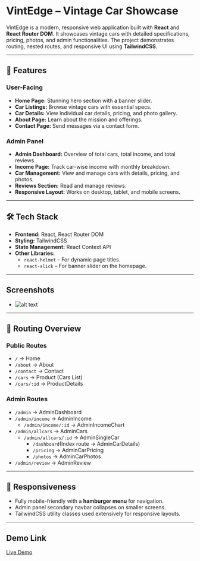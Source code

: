 # VintEdge – Vintage Car Showcase

VintEdge is a modern, responsive web application built with **React** and **React Router DOM**. It showcases vintage cars with detailed specifications, pricing, photos, and admin functionalities. The project demonstrates routing, nested routes, and responsive UI using **TailwindCSS**.

---

## 🚀 Features

### User-Facing

- **Home Page:** Stunning hero section with a banner slider.
- **Car Listings:** Browse vintage cars with essential specs.
- **Car Details:** View individual car details, pricing, and photo gallery.
- **About Page:** Learn about the mission and offerings.
- **Contact Page:** Send messages via a contact form.

### Admin Panel

- **Admin Dashboard:** Overview of total cars, total income, and total reviews.
- **Income Page:** Track car-wise income with monthly breakdown.
- **Car Management:** View and manage cars with details, pricing, and photos.
- **Reviews Section:** Read and manage reviews.
- **Responsive Layout:** Works on desktop, tablet, and mobile screens.

---

## 🛠 Tech Stack

- **Frontend:** React, React Router DOM
- **Styling:** TailwindCSS
- **State Management:** React Context API
- **Other Libraries:**
  - `react-helmet` – For dynamic page titles.
  - `react-slick` – For banner slider on the homepage.

---

## Screenshots

- ![alt text](vintedge.png)

---

## 🔗 Routing Overview

### Public Routes

- `/` → Home
- `/about` → About
- `/contact` → Contact
- `/cars` → Product (Cars List)
- `/cars/:id` → ProductDetails

### Admin Routes

- `/admin` → AdminDashboard
- `/admin/income` → AdminIncome
  - `/admin/income/:id` → AdminIncomeChart
- `/admin/allcars` → AdminCars
  - `/admin/allcars/:id` → AdminSingleCar
    - `/dashboard`(Index route → AdminCarDetails)
    - `/pricing` → AdminCarPricing
    - `/photos` → AdminCarPhotos
- `/admin/review` → AdminReview

---

## 📱 Responsiveness

- Fully mobile-friendly with a **hamburger menu** for navigation.
- Admin panel secondary navbar collapses on smaller screens.
- TailwindCSS utility classes used extensively for responsive layouts.

---

## Demo Link

[Live Demo](https://vintedge.sreeramraghu.online/)
